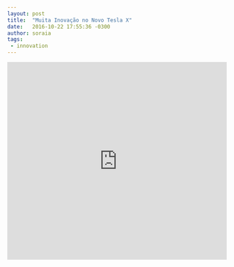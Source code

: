```yaml
---
layout: post
title:  "Muita Inovação no Novo Tesla X"
date:   2016-10-22 17:55:36 -0300
author: soraia
tags: 
 - innovation
---
```


<iframe 
  width="100%" 
  height="455" 
  src="http://www.youtube.com/embed/05DZlIzEiyY" 
  frameborder="0" 
  allowfullscreen>
</iframe>